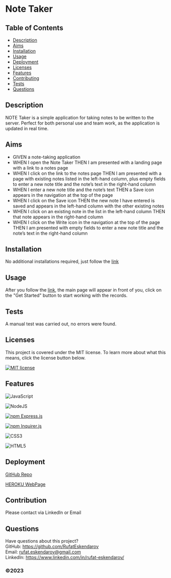 # Note Taker

## Table of Contents

- [Description](#description)
- [Aims](#aims)
- [Installation](#installation)
- [Usage](#usage)
- [Deployment](#deployment)
- [Licenses](#licenses)
- [Features](#features)
- [Contributing](#contributing)
- [Tests](#tests)
- [Questions](#questions)

## Description

NOTE Taker is a simple application for taking notes to be written to the server. Perfect for both personal use and team work, as the application is updated in real time.

## Aims

- GIVEN a note-taking application
- WHEN I open the Note Taker
  THEN I am presented with a landing page with a link to a notes page
- WHEN I click on the link to the notes page
  THEN I am presented with a page with existing notes listed in the left-hand column, plus empty fields to enter a new note title and the note’s text in the right-hand column
- WHEN I enter a new note title and the note’s text
  THEN a Save icon appears in the navigation at the top of the page
- WHEN I click on the Save icon
  THEN the new note I have entered is saved and appears in the left-hand column with the other existing notes
- WHEN I click on an existing note in the list in the left-hand column
  THEN that note appears in the right-hand column
- WHEN I click on the Write icon in the navigation at the top of the page
  THEN I am presented with empty fields to enter a new note title and the note’s text in the right-hand column

## Installation

No additional installations required, just follow the [link](https://stormy-basin-71821.herokuapp.com/)

## Usage

After you follow the [link](https://stormy-basin-71821.herokuapp.com/), the main page will appear in front of you, click on the "Get Started" button to start working with the records.

## Tests

A manual test was carried out, no errors were found.

## Licenses

This project is covered under the MIT license. To learn more about what this means, click the license button below.

[![MIT license](https://img.shields.io/badge/License-MIT-blue.svg)](https://lbesson.mit-license.org/)

## Features

![JavaScript](https://img.shields.io/badge/javascript-%23323330.svg?style=for-the-badge&logo=javascript&logoColor=%23F7DF1E)

![NodeJS](https://img.shields.io/badge/node.js-6DA55F?style=for-the-badge&logo=node.js&logoColor=white)

[![npm Express.js](https://img.shields.io/badge/npm-Express.js-lightgrey.svg)](https://expressjs.com/)

[![npm Inquirer.js](https://img.shields.io/badge/npm-Inquirer.js-orange.svg)](https://www.npmjs.com/package/inquirer)

![CSS3](https://img.shields.io/badge/css3-%231572B6.svg?style=for-the-badge&logo=css3&logoColor=white)

![HTML5](https://img.shields.io/badge/html5-%23E34F26.svg?style=for-the-badge&logo=html5&logoColor=white)

## Deployment

[GitHub Repo](https://github.com/RufatEskendarov/Note-Taker)

[HEROKU WebPage](https://stormy-basin-71821.herokuapp.com/)

## Contribution

Please contact via LinkedIn or Email

## Questions

Have questions about this project?  
GitHub: https://github.com/RufatEskendarov  
Email: rufat.eskendarov@gmail.com  
LinkedIn: https://www.linkedin.com/in/rufat-eskendarov/

### ©️2023
